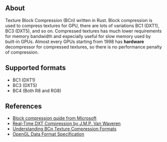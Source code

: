 ## About

Texture Block Compression (BCn) written in Rust. Block compression is used to compress textures for GPU, 
there are lots of variations BC1 (DXT1), BC3 (DXT5), and so on. Compressed textures has much
lower requirements for memory bandwidth and especially useful for slow memory used by built-in GPUs.
Almost every GPUs starting from 1998 has **hardware** decompressor for compressed textures, so there is
no performance penalty of compression.

## Supported formats

- BC1 (DXT1)
- BC3 (DXT5)
- BC4 (Both R8 and RG8)

## References

- [Block compression guide from Microsoft](https://docs.microsoft.com/en-us/windows/win32/direct3d10/d3d10-graphics-programming-guide-resources-block-compression)
- [Real-Time DXT Compression by J.M.P. Van Waveren](https://www.researchgate.net/publication/259000525_Real-Time_DXT_Compression)
- [Understanding BCn Texture Compression Formats](https://www.reedbeta.com/blog/understanding-bcn-texture-compression-formats/)
- [OpenGL Data Format Specification](https://www.khronos.org/registry/DataFormat/specs/1.3/dataformat.1.3.html)
